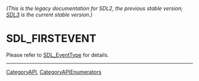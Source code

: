 ###### (This is the legacy documentation for SDL2, the previous stable version; [SDL3](https://wiki.libsdl.org/SDL3/) is the current stable version.)
# SDL_FIRSTEVENT

Please refer to [SDL_EventType](SDL_EventType) for details.

----
[CategoryAPI](CategoryAPI), [CategoryAPIEnumerators](CategoryAPIEnumerators)


